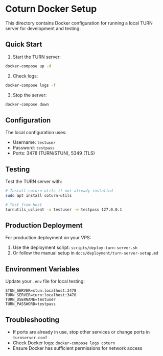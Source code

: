 # Coturn Docker Setup

This directory contains Docker configuration for running a local TURN server for development and testing.

## Quick Start

1. Start the TURN server:
```bash
docker-compose up -d
```

2. Check logs:
```bash
docker-compose logs -f
```

3. Stop the server:
```bash
docker-compose down
```

## Configuration

The local configuration uses:
- Username: `testuser`
- Password: `testpass`
- Ports: 3478 (TURN/STUN), 5349 (TLS)

## Testing

Test the TURN server with:
```bash
# Install coturn-utils if not already installed
sudo apt install coturn-utils

# Test from host
turnutils_uclient -u testuser -w testpass 127.0.0.1
```

## Production Deployment

For production deployment on your VPS:
1. Use the deployment script: `scripts/deploy-turn-server.sh`
2. Or follow the manual setup in `docs/deployment/turn-server-setup.md`

## Environment Variables

Update your `.env` file for local testing:
```env
STUN_SERVER=stun:localhost:3478
TURN_SERVER=turn:localhost:3478
TURN_USERNAME=testuser
TURN_PASSWORD=testpass
```

## Troubleshooting

- If ports are already in use, stop other services or change ports in `turnserver.conf`
- Check Docker logs: `docker-compose logs coturn`
- Ensure Docker has sufficient permissions for network access 